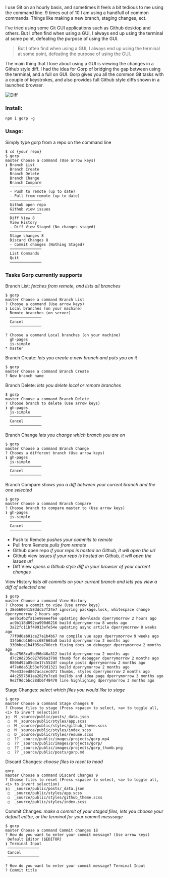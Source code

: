 I use Git on an hourly basis, and sometimes it feels a bit tedious to me using the command line. 9 times out of 10 I am using a handfull of common commands. Things like making a new branch, staging changes, ect.

I've tried using some Git GUI applications such as Github desktop and others. But I often find when using a GUI, I always end up using the terminal at some point, defeating the purpose of using the GUI.

> But I often find when using a GUI, I always end up using the terminal at some point, defeating the purpose of using the GUI.

The main thing that I love about using a GUI is viewing the changes in a Github style diff. I had the idea for Gorp of bridging the gap between using the terminal, and a full on GUI. Gorp gives you all the common Git tasks with a couple of keystrokes, and also provides full Github style diffs shown in a launched browser.

![Diff](http://newfinds.com/images/projects/gorp/diff.png)


### Install:

```shell
npm i gorp -g
```
### Usage:

Simply type gorp from a repo on the command line

```shell
$ cd {your repo}
$ gorp
master Choose a command (Use arrow keys)
❯ Branch List
  Branch Create
  Branch Delete
  Branch Change
  Branch Compare
  ──────────────
  - Push to remote (up to date)
  - Pull from remote (up to date)
  ──────────────
  Github open repo
  Github view issues
  ──────────────
  Diff View 8
  View History
  - Diff View Staged (No changes staged)
  ──────────────
  Stage changes 8
  Discard Changes 8
  - Commit changes (Nothing Staged)
  ──────────────
  List Commands
  Quit
  ──────────────
```

### Tasks Gorp currently supports

Branch List: _fetches from remote, and lists all branches_
```shell
$ gorp
master Choose a command Branch List
? Choose a command (Use arrow keys)
❯ Local branches (on your machine)
  Remote branches (on server)
  ──────────────
  Cancel
  ──────────────
```

```shell
? Choose a command Local branches (on your machine)
  gh-pages
  js-simple
* master
```

Branch Create: _lets you create a new branch and puts you on it_
```shell
$ gorp
master Choose a command Branch Create
? New branch name
```

Branch Delete: _lets you delete local or remote branches_
```shell
$ gorp
master Choose a command Branch Delete
? Choose branch to delete (Use arrow keys)
❯ gh-pages
  js-simple
  ──────────────
  Cancel
  ──────────────
```

Branch Change _lets you change which branch you are on_
```shell
$ gorp
master Choose a command Branch Change
? Chooes a different branch (Use arrow keys)
❯ gh-pages
  js-simple
  ──────────────
  Cancel
  ──────────────
```

Branch Compare _shows you a diff between your current branch and the one selected_
```shell
$ gorp
master Choose a command Branch Compare
? Choose branch to compare master to (Use arrow keys)
❯ gh-pages
  js-simple
  ──────────────
  Cancel
  ──────────────
```

- Push to Remote _pushes your commits to remote_
- Pull from Remote _pulls from remote_
- Github open repo _if your repo is hosted on Github, it will open the url_
- Github view issues _if your repo is hosted on Github, it will open the issues url_
- Diff View _opens a Github style diff in your browser of your current changes_

View History _lists all commits on your current branch and lets you view a diff of selected one_
```shell
$ gorp
master Choose a command View History
? Choose a commit to view (Use arrow keys)
❯ 38e56004158ddc57f24e7 ignoring package.lock, whitespace change dperrymorrow 2 hours ago
  ae7b14b2fa15e98eeef6e updating downloads dperrymorrow 2 hours ago
  ac9b118d092ea990d6216 build dperrymorrow 8 weeks ago
  3a22fc11bf49913efe54e updating async article dperrymorrow 8 weeks ago
  77f0d6ab01ce27a1b4b67 no compile vue apps dperrymorrow 9 weeks ago
  334b6cb160ecc68f665a8 build dperrymorrow 2 months ago
  330bbca1b4f05ca700ccb fixing docs on debugger dperrymorrow 2 months ago
  0ca7568ca5bd96d46a312 build dperrymorrow 2 months ago
  d7c20d235c827d96a3700 thumb for debugger dperrymorrow 2 months ago
  0806d92a05d3e17c552df couple posts dperrymorrow 2 months ago
  4f7e0da51b53ef93d1321 build dperrymorrow 2 months ago
  79e433eed867acacec071 thumbs, styles dperrymorrow 2 months ago
  44c2557581aa202fe7ce8 builds and idea page dperrymorrow 3 months ago
  9e2f9dcbbc28db6f48470 line highlighing dperrymorrow 3 months ago
```

Stage Changes: _select which files you would like to stage_
```shell
$ gorp
master Choose a command Stage changes 9
? Choose files to stage (Press <space> to select, <a> to toggle all, <i> to invert selection)
❯◯  M _source/public/posts/_data.json
 ◯  M _source/public/styles/app.scss
 ◯  M _source/public/styles/github_theme.scss
 ◯  M _source/public/styles/index.scss
 ◯  D _source/public/styles/resume.scss
 ◯  ?? _source/public/images/projects/gorp.mp4
 ◯  ?? _source/public/images/projects/gorp/
 ◯  ?? _source/public/images/projects/gorp_thumb.png
 ◯  ?? _source/public/posts/gorp.md
```

Discard Changes: _choose files to reset to head_
```shell
gorp
master Choose a command Discard Changes 9
? Choose files to reset (Press <space> to select, <a> to toggle all, <i> to invert selection)
❯◯  _source/public/posts/_data.json
 ◯  _source/public/styles/app.scss
 ◯  _source/public/styles/github_theme.scss
 ◯  _source/public/styles/index.scss
 ```

Commit Changes: _make a commit of your staged files, lets you choose your default editor, or the terminal for your commit messsage_
```shell
$ gorp
master Choose a command Commit changes 18
? How do you want to enter your commit message? (Use arrow keys)
 Default Editor ($EDITOR)
❯ Terminal Input
 ──────────────
 Cancel
 ──────────────
```

```shell
? How do you want to enter your commit message? Terminal Input
? Commit title
```
